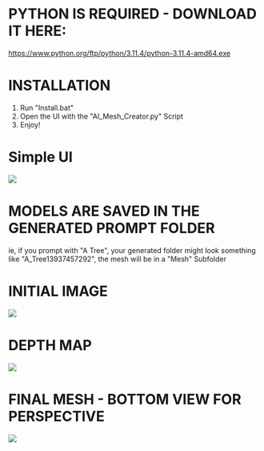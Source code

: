 # PYTHON IS REQUIRED - DOWNLOAD IT HERE:
https://www.python.org/ftp/python/3.11.4/python-3.11.4-amd64.exe

# INSTALLATION
1. Run "Install.bat"
2. Open the UI with the "AI_Mesh_Creator.py" Script
3. Enjoy!

# Simple UI
![](https://imgur.com/yda9AXO.png)

# MODELS ARE SAVED IN THE GENERATED PROMPT FOLDER
ie, if you prompt with "A Tree", your generated folder might look something like "A_Tree13937457292", the mesh will be in a "Mesh" Subfolder

# INITIAL IMAGE
![](https://imgur.com/KKIdWAk.png)  

# DEPTH MAP
![](https://imgur.com/loPOPMD.png)  

# FINAL MESH - BOTTOM VIEW FOR PERSPECTIVE
![](https://imgur.com/PngsuJW.png)
